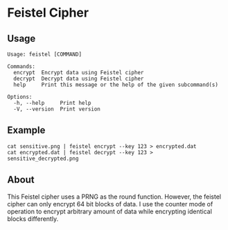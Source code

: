 # Feistel Cipher

## Usage

```cli
Usage: feistel [COMMAND]

Commands:
  encrypt  Encrypt data using Feistel cipher
  decrypt  Decrypt data using Feistel cipher
  help     Print this message or the help of the given subcommand(s)

Options:
  -h, --help     Print help
  -V, --version  Print version
```

## Example

```cli
cat sensitive.png | feistel encrypt --key 123 > encrypted.dat
cat encrypted.dat | feistel decrypt --key 123 > sensitive_decrypted.png
```

## About

This Feistel cipher uses a PRNG as the round function. However, the feistel cipher can only encrypt 64 bit blocks of data. I use the counter mode of operation to encrypt arbitrary amount of data while encrypting identical blocks differently.
